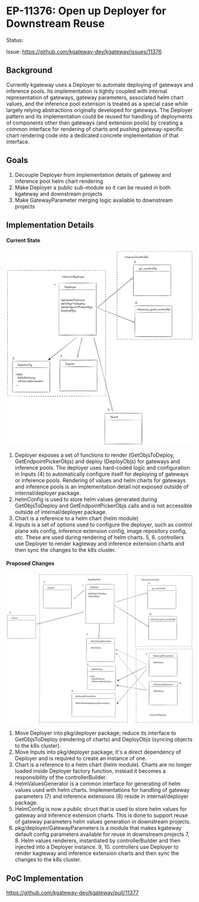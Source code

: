 # EP-11376: Open up Deployer for Downstream Reuse
 
Status:
 
Issue: https://github.com/kgateway-dev/kgateway/issues/11376
 
## Background
Currently kgateway uses a Deployer to automate deploying of gateways and inference pools. Its implementation is tightly coupled with internal representation of gateways, gateway parameters, associated helm chart values, and the inference pool extension is treated as a special case while largely relying abstractions originally developed for gateways.
The Deployer pattern and its implementation could be reused for handling of deployments of components other than gateways (and extension pools) by creating a common interface for rendering of charts and pushing gateway-specific chart rendering code into a dedicated concrete implementation of that interface.

## Goals
1. Decouple Deployer from implementation details of gateway and inference pool helm chart rendering
2. Make Deployer a public sub-module so it can be reused in both kgateway and downstream projects
3. Make GatewayParameter merging logic available to downstream projects

## Implementation Details

#### Current State

![current implementation of Deployer](resources/deployer-current-implementation.png "current implementation of Deployer")
1. Deployer exposes a set of functions to render (GetObjsToDeploy, GetEndpointPickerObjs) and deploy (DeployObjs) for gateways and inference pools. The deployer uses hard-coded logic and configuration in Inputs (4) to automatically configure itself for deploying of gateways or inference pools. Rendering of values and helm charts for gateways and inference pools is an implementation detail not exposed outside of internal/deployer package.
2. helmConfig is used to store helm values generated during GetObjsToDeploy and GetEndpointPickerObjs calls and is not accessible outside of internal/deployer package.
3. Chart is a reference to a helm chart (helm module) 
4. Inputs is a set of options used to configure the deployer, such as control plane xds config, inference extension config, image repository config, etc. These are used during rendering of helm charts.
5, 6. controllers use Deployer to render kagteway and inference extension charts and then sync the changes to the k8s cluster. 

#### Proposed Changes

![proposed implementation of Deployer](resources/deployer-proposed-changes.png "proposed implementation of Deployer")
1. Move Deployer into pkg/deployer package; reduce its interface to GetObjsToDeploy (rendering of charts) and DeployObjs (syncing objects to the k8s cluster).
2. Move Inputs into pkg/deployer package; it's a direct dependency of Deployer and is required to create an instance of one.
3. Chart is a reference to a helm chart (helm module). Charts are no longer loaded inside Deployer factory function, instead it becomes a responsibility of the controllerBuilder.
4. HelmValuesGenerator is a common interface for generating of helm values used with helm charts. Implementations for handling of gateway parameters (7) and inference extensions (8) reside in internal/deployer package.
5. HelmConfig is now a public struct that is used to store helm values for gateway and inference extension charts. This is done to support reuse of gateway parameters helm values generation in downstream projects.
6. pkg/deployer/GatewayParameters is a module that makes kgateway default config parameters available for reuse in downstream projects
7, 8. Helm values renderers, instantiated by controllerBuilder and then injected into a Deployer instance.
9, 10. controllers use Deployer to render kagteway and inference extension charts and then sync the changes to the k8s cluster.

## PoC Implementation
https://github.com/kgateway-dev/kgateway/pull/11377